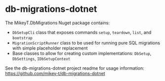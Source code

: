 # db-migrations-dotnet

The MikeyT.DbMigrations Nuget package contains:

- `DbSetupCli` class that exposes commands `setup`, `teardown`, `list`, and `bootstrap`
- `MigrationScriptRunner` class to be used for running pure SQL migrations with simple placeholder replacement
- Base classes to allow for creating custom implementations: `DbSetup`, `DbSettings`, `IDbSetupContext`

See the db-migrations-dotnet project readme for usage information: https://github.com/mikey-t/db-migrations-dotnet
